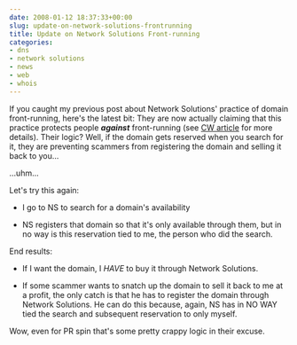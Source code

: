 ```yaml
---
date: 2008-01-12 18:37:33+00:00
slug: update-on-network-solutions-frontrunning
title: Update on Network Solutions Front-running
categories:
- dns
- network solutions
- news
- web
- whois
---
```


If you caught my previous post about Network Solutions' practice of domain front-running, here's the latest bit: They are now actually claiming that this practice protects people **_against_** front-running (see [CW article](http://www.computerworld.com/action/article.do?command=viewArticleBasic&articleId=9056778) for more details). Their logic? Well, if the domain gets reserved when you search for it, they are preventing scammers from registering the domain and selling it back to you...

...uhm...

Let's try this again:



	
  * I go to NS to search for a domain's availability

	
  * NS registers that domain so that it's only available through them, but in no way is this reservation tied to me, the person who did the search.


End results:

	
  * If I want the domain, I _HAVE_ to buy it through Network Solutions.

	
  * If some scammer wants to snatch up the domain to sell it back to me at a profit, the only catch is that he has to register the domain through Network Solutions. He can do this because, again, NS has in NO WAY tied the search and subsequent reservation to only myself.


Wow, even for PR spin that's some pretty crappy logic in their excuse.
